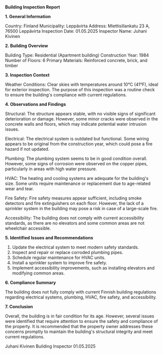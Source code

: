  **Building Inspection Report**

**1. General Information**

Country: Finland
Municipality: Leppävirta
Address: Miettisillankatu 23 A, 76500 Leppävirta
Inspection Date: 01.05.2025
Inspector Name: Juhani Kivinen

**2. Building Overview**

Building Type: Residential (Apartment building)
Construction Year: 1984
Number of Floors: 6
Primary Materials: Reinforced concrete, brick, and timber

**3. Inspection Context**

Weather Conditions: Clear skies with temperatures around 10°C (41°F), ideal for exterior inspection. The purpose of this inspection was a routine check to ensure the building's compliance with current regulations.

**4. Observations and Findings**

Structural: The structure appears stable, with no visible signs of significant deterioration or damage. However, some minor cracks were observed in the concrete walls and floors, which may indicate potential water intrusion issues.

Electrical: The electrical system is outdated but functional. Some wiring appears to be original from the construction year, which could pose a fire hazard if not updated.

Plumbing: The plumbing system seems to be in good condition overall. However, some signs of corrosion were observed on the copper pipes, particularly in areas with high water pressure.

HVAC: The heating and cooling systems are adequate for the building's size. Some units require maintenance or replacement due to age-related wear and tear.

Fire Safety: Fire safety measures appear sufficient, including smoke detectors and fire extinguishers on each floor. However, the lack of a sprinkler system in the building may pose a risk in case of a large-scale fire.

Accessibility: The building does not comply with current accessibility standards, as there are no elevators and some common areas are not wheelchair accessible.

**5. Identified Issues and Recommendations**

1. Update the electrical system to meet modern safety standards.
2. Inspect and repair or replace corroded plumbing pipes.
3. Schedule regular maintenance for HVAC units.
4. Install a sprinkler system to improve fire safety.
5. Implement accessibility improvements, such as installing elevators and modifying common areas.

**6. Compliance Summary**

The building does not fully comply with current Finnish building regulations regarding electrical systems, plumbing, HVAC, fire safety, and accessibility.

**7. Conclusion**

Overall, the building is in fair condition for its age. However, several issues were identified that require attention to ensure the safety and compliance of the property. It is recommended that the property owner addresses these concerns promptly to maintain the building's structural integrity and meet current regulations.

Juhani Kivinen
Building Inspector
01.05.2025